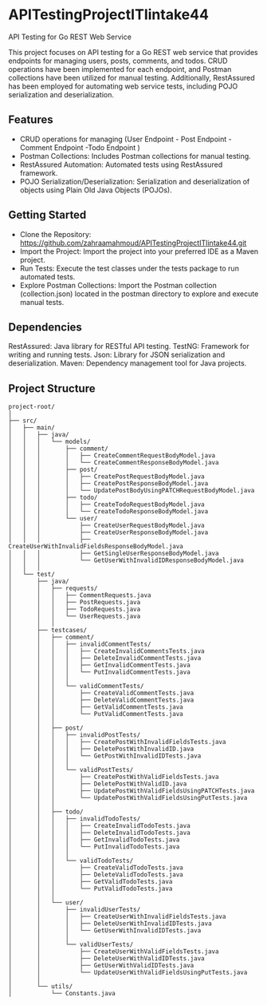 # APITestingProjectITIintake44

API Testing for Go REST Web Service

This project focuses on API testing for a Go REST web service that provides endpoints for managing users, posts, comments, and todos. CRUD operations have been implemented for each endpoint, and Postman collections have been utilized for manual testing. Additionally, RestAssured has been employed for automating web service tests, including POJO serialization and deserialization.

## Features

- CRUD operations for managing (User Endpoint - Post Endpoint - Comment Endpoint -Todo Endpoint )
- Postman Collections: Includes Postman collections for manual testing.
- RestAssured Automation: Automated tests using RestAssured framework.
- POJO Serialization/Deserialization: Serialization and deserialization of objects using Plain Old Java Objects (POJOs).
  
##  Getting Started
- Clone the Repository:
        https://github.com/zahraamahmoud/APITestingProjectITIintake44.git
- Import the Project:
        Import the project into your preferred IDE as a Maven project.
- Run Tests:
        Execute the test classes under the tests package to run automated tests.
- Explore Postman Collections:
        Import the Postman collection (collection.json) located in the postman directory to explore and execute manual tests.

##   Dependencies

RestAssured: Java library for RESTful API testing.
TestNG: Framework for writing and running tests.
Json: Library for JSON serialization and deserialization.
Maven: Dependency management tool for Java projects.

## Project Structure

```plaintext
project-root/
│
├── src/
│   ├── main/
│   │   ├── java/
│   │   │   └── models/
│   │   │       ├── comment/
│   │   │       │   ├── CreateCommentRequestBodyModel.java
│   │   │       │   └── CreateCommentResponseBodyModel.java
│   │   │       ├── post/
│   │   │       │   ├── CreatePostRequestBodyModel.java
│   │   │       │   ├── CreatePostResponseBodyModel.java
│   │   │       │   └── UpdatePostBodyUsingPATCHRequestBodyModel.java
│   │   │       ├── todo/
│   │   │       │   ├── CreateTodoRequestBodyModel.java
│   │   │       │   └── CreateTodoResponseBodyModel.java
│   │   │       └── user/
│   │   │           ├── CreateUserRequestBodyModel.java
│   │   │           ├── CreateUserResponseBodyModel.java
│   │   │           ├── CreateUserWithInvalidFieldsResponseBodyModel.java
│   │   │           ├── GetSingleUserResponseBodyModel.java
│   │   │           └── GetUserWithInvalidIDResponseBodyModel.java
│   │   │
│   └── test/
│       ├── java/
│       │   ├── requests/
│       │   │   ├── CommentRequests.java
│       │   │   ├── PostRequests.java
│       │   │   ├── TodoRequests.java
│       │   │   └── UserRequests.java
│       │   │
│       ├── testcases/
│       │   ├── comment/
│       │   │   ├── invalidCommentTests/
│       │   │   │   ├── CreateInvalidCommentsTests.java
│       │   │   │   ├── DeleteInvalidCommentTests.java
│       │   │   │   ├── GetInvalidCommentTests.java
│       │   │   │   └── PutInvalidCommentTests.java
│       │   │   │
│       │   │   └── validCommentTests/
│       │   │       ├── CreateValidCommentTests.java
│       │   │       ├── DeleteValidCommentTests.java
│       │   │       ├── GetValidCommentTests.java
│       │   │       └── PutValidCommentTests.java
│       │   │
│       │   ├── post/
│       │   │   ├── invalidPostTests/
│       │   │   │   ├── CreatePostWithInvalidFieldsTests.java
│       │   │   │   ├── DeletePostWithInvalidID.java
│       │   │   │   └── GetPostWithInvalidIDTests.java
│       │   │   │
│       │   │   └── validPostTests/
│       │   │       ├── CreatePostWithValidFieldsTests.java
│       │   │       ├── DeletePostWithValidID.java
│       │   │       ├── UpdatePostWithValidFieldsUsingPATCHTests.java
│       │   │       └── UpdatePostWithValidFieldsUsingPutTests.java
│       │   │
│       │   ├── todo/
│       │   │   ├── invalidTodoTests/
│       │   │   │   ├── CreateInvalidTodoTests.java
│       │   │   │   ├── DeleteInvalidTodoTests.java
│       │   │   │   ├── GetInvalidTodoTests.java
│       │   │   │   └── PutInvalidTodoTests.java
│       │   │   │
│       │   │   └── validTodoTests/
│       │   │       ├── CreateValidTodoTests.java
│       │   │       ├── DeleteValidTodoTests.java
│       │   │       ├── GetValidTodoTests.java
│       │   │       └── PutValidTodoTests.java
│       │   │
│       │   └── user/
│       │       ├── invalidUserTests/
│       │       │   ├── CreateUserWithInvalidFieldsTests.java
│       │       │   ├── DeleteUserWithInvalidIDTests.java
│       │       │   └── GetUserWithInvalidIDTests.java
│       │       │
│       │       └── validUserTests/
│       │           ├── CreateUserWithValidFieldsTests.java
│       │           ├── DeleteUserWithValidIDTests.java
│       │           ├── GetUserWithValidIDTests.java
│       │           └── UpdateUserWithValidFieldsUsingPutTests.java
│       │
│       └── utils/
│           └── Constants.java


